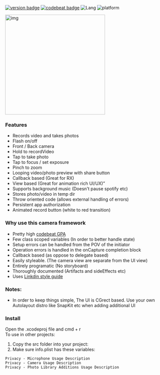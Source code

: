 [![version badge](https://img.shields.io/badge/Version-1.0-blue.svg?longCache=true)](https://img.shields.io/badge/SDK-0.1-blue.svg?longCache=true) [![codebeat badge](https://codebeat.co/badges/d8d0fcdb-096c-41c0-ac20-b063051b752b)](https://codebeat.co/projects/github-com-eonist-hybridcamera-master) ![Lang](https://img.shields.io/badge/Language-Swift%204.2-orange.svg) ![platform](https://img.shields.io/badge/Platform-iOS_11.4-blue.svg)


<img width="320" alt="img" src="https://rawgit.com/stylekit/img/master/Image from iOS.jpg">

### Features
- Records video and takes photos
- Flash on/off 
- Front / Back camera
- Hold to recordVideo 
- Tap to take photo
- Tap to focus / set exposure
- Pinch to zoom
- Looping video/photo preview with share button
- Callback based (Great for RX)
- View based (Great for animation rich UI/UX)”
- Supports background music (Doesn't pause spotify etc)
- Stores photo/video in temp dir 
- Throw oriented code (allows external handling of errors)
- Persistent app authorization
- Animated record button (white to red transition)

### Why use this camera framework
- Pretty high [codebeat GPA](https://codebeat.co/projects/github-com-eonist-hybridcamera-master) 
- Few class scoped variables (In order to better handle state)
- Setup errors can be handled from the POV of the initiator
- Operation errors is handled in the onCapture completion block 
- Callback based (as oppose to delegate based)
- Easily styleable. (The camera view are separate from the UI view)
- Entirely programatic (No storyboard)
- Thoroughly documented (Artifacts and sideEffects etc)
- Uses [Linkdin style guide](https://github.com/linkedin/swift-style-guide)

### Notes:
- In order to keep things simple, The UI is CGrect based. Use your own Autolayout distro like SnapKit etc when adding additional UI

### Install
Open the .xcodeproj file and cmd + r  
To use in other projects:   
1. Copy the src folder into your project:
2. Make sure info.plist has these variables: 
 ```
Privacy - Microphone Usage Description   
Privacy - Camera Usage Description  
Privacy - Photo Library Additions Usage Description  
```